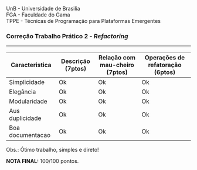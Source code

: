 UnB - Universidade de Brasilia  
FGA - Faculdade do Gama  
TPPE - Técnicas de Programação para Plataformas Emergentes  

### Correção Trabalho Prático 2 - _Refactoring_

---

| Caracteristica | Descrição (7ptos) | Relação com mau-cheiro (7ptos) | Operações de refatoração (6ptos)|
|----------------|-------------------|--------------------------------|--------------------------------|
|Simplicidade    |   Ok |   Ok |   Ok |
|Elegância       |   Ok |   Ok |   Ok |
|Modularidade    |   Ok |   Ok |   Ok |
|Aus duplicidade |   Ok |   Ok |   Ok |
|Boa documentacao|   Ok |   Ok |   Ok |

Obs.: Ótimo trabalho, simples e direto! 

**NOTA FINAL:** 100/100 pontos.
